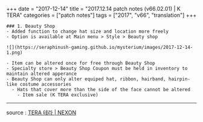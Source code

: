 +++
date = "2017-12-14"
title = "2017.12.14 patch notes (v66.02.01) | K TERA"
categories = ["patch notes"]
tags = ["2017", "v66", "translation"]
+++

```
### 1. Beauty Shop
- Added function to change hat size and location more freely
- Option is available at Main menu > Style > Beauty shop

![](https://seraphinush-gaming.github.io/mysterium/images/2017-12-14-1.png)

- Item can be altered once for free through Beauty Shop
- Specialty store > Beauty Shop Coupon must be held in inventory to maintain altered apperance
- Beauty Shop can only alter equiped hat, ribbon, hairband, hairpin-like costume accessories
  - Hats that cover more than the side of the face cannot be altered
    - Item sale (K TERA exclusive)
```

----

source : [TERA 테라 | NEXON](http://tera.nexon.com/news/update/view.aspx?n4articlesn=310)
